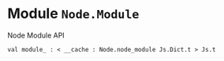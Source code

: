 # Module `Node.Module`
Node Module API
```
val module_ : < __cache : Node.node_module Js.Dict.t > Js.t
```